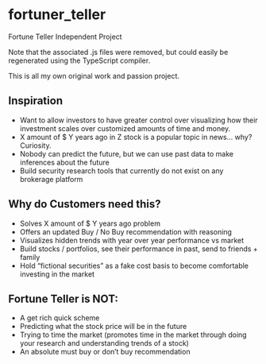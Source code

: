# fortuner_teller
Fortune Teller Independent Project

Note that the associated .js files were removed, but could easily be regenerated using the TypeScript compiler.

This is all my own original work and passion project. 

## Inspiration
* Want to allow investors to have greater control over visualizing how their investment scales over customized amounts of time and money.
* X amount of $ Y years ago in Z stock is a popular topic in news… why? Curiosity. 
* Nobody can predict the future, but we can use past data to make inferences about the future
* Build security research tools that currently do not exist on any brokerage platform

## Why do Customers need this?
* Solves X amount of $ Y years ago problem 
* Offers an updated Buy / No Buy recommendation with reasoning
* Visualizes hidden trends with year over year performance vs market
* Build stocks / portfolios, see their performance in past, send to friends + family
* Hold “fictional securities” as a fake cost basis to become comfortable investing in the market

## Fortune Teller is NOT:
* A get rich quick scheme 
* Predicting what the stock price will be in the future
* Trying to time the market (promotes time in the market through doing your research and understanding trends of a stock) 
* An absolute must buy or don’t buy recommendation

